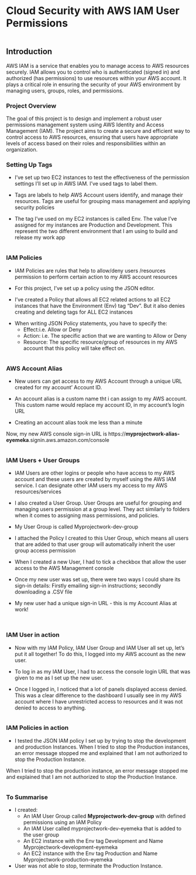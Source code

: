 # Cloud Security with AWS IAM User Permissions

<!-- wp:image {"id":29,"sizeSlug":"large","linkDestination":"none"} -->
<figure class="wp-block-image size-large"><img src="https://eyemekacybersecurityportfolio.wordpress.com/wp-content/uploads/2024/09/architecture.png?w=1024" alt="" class="wp-image-29" /></figure>
<!-- /wp:image -->

<!-- wp:heading -->
<h2 class="wp-block-heading">Introduction</h2>
<!-- /wp:heading -->

<!-- wp:paragraph -->
<p>AWS IAM is a service that enables you to manage access to AWS resources securely. IAM allows you to control who is authenticated (signed in) and authorized (has permissions) to use resources within your AWS account. It plays a critical role in ensuring the security of your AWS environment by managing users, groups, roles, and permissions.</p>
<!-- /wp:paragraph -->

<!-- wp:more -->
<!--more-->
<!-- /wp:more -->

<!-- wp:heading {"level":3} -->
<h3 class="wp-block-heading">Project Overview</h3>
<!-- /wp:heading -->

<!-- wp:paragraph -->
<p>The goal of this project is to design and implement a robust user permissions management system using AWS Identity and Access Management (IAM). The project aims to create a secure and efficient way to control access to AWS resources, ensuring that users have appropriate levels of access based on their roles and responsibilities within an organization.</p>
<!-- /wp:paragraph -->

<!-- wp:heading {"level":3} -->
<h3 class="wp-block-heading">Setting Up Tags</h3>
<!-- /wp:heading -->

<!-- wp:list -->
<ul class="wp-block-list"><!-- wp:list-item -->
<li>I’ve set up two EC2 instances to test the effectiveness of the permission settings I’ll set up in AWS IAM. I’ve used tags to label them.</li>
<!-- /wp:list-item --></ul>
<!-- /wp:list -->

<!-- wp:list -->
<ul class="wp-block-list"><!-- wp:list-item -->
<li>Tags are labels to help AWS Account users identify, and manage their resources. Tags are useful for grouping mass management and applying security policies</li>
<!-- /wp:list-item --></ul>
<!-- /wp:list -->

<!-- wp:list -->
<ul class="wp-block-list"><!-- wp:list-item -->
<li>The tag I’ve used on my EC2 instances is called Env. The value I’ve assigned for my instances are Production and Development. This represent the two different environment that I am using to build and release my work app</li>
<!-- /wp:list-item --></ul>
<!-- /wp:list -->

<!-- wp:image {"id":36,"sizeSlug":"large","linkDestination":"none"} -->
<figure class="wp-block-image size-large"><img src="https://eyemekacybersecurityportfolio.wordpress.com/wp-content/uploads/2024/09/screenshot-34.png?w=871" alt="" class="wp-image-36" /></figure>
<!-- /wp:image -->

<!-- wp:heading {"level":3} -->
<h3 class="wp-block-heading">IAM Policies</h3>
<!-- /wp:heading -->

<!-- wp:list -->
<ul class="wp-block-list"><!-- wp:list-item -->
<li>IAM Policies are rules that help to allow/deny users /resources permission to perform certain action to my AWS account resources</li>
<!-- /wp:list-item --></ul>
<!-- /wp:list -->

<!-- wp:list -->
<ul class="wp-block-list"><!-- wp:list-item -->
<li>For this project, I’ve set up a policy using the JSON editor.</li>
<!-- /wp:list-item --></ul>
<!-- /wp:list -->

<!-- wp:list -->
<ul class="wp-block-list"><!-- wp:list-item -->
<li>I’ve created a Policy that allows all EC2 related actions to all EC2 instances that have the Environment (Env) tag “Dev”. But it also denies creating and deleting tags for ALL EC2 instances</li>
<!-- /wp:list-item --></ul>
<!-- /wp:list -->

<!-- wp:list -->
<ul class="wp-block-list"><!-- wp:list-item -->
<li>When writing JSON Policy statements, you have to specify the:<!-- wp:list -->
<ul class="wp-block-list"><!-- wp:list-item -->
<li>Effect:i.e. Allow or Deny</li>
<!-- /wp:list-item -->

<!-- wp:list-item -->
<li>Action: i.e. The specific action that we are wanting to Allow or Deny</li>
<!-- /wp:list-item -->

<!-- wp:list-item -->
<li>Resource: The specific resource/group of resources in my AWS account that this policy will take effect on.</li>
<!-- /wp:list-item --></ul>
<!-- /wp:list --></li>
<!-- /wp:list-item --></ul>
<!-- /wp:list -->

<!-- wp:image {"id":38,"sizeSlug":"large","linkDestination":"none"} -->
<figure class="wp-block-image size-large"><img src="https://eyemekacybersecurityportfolio.wordpress.com/wp-content/uploads/2024/09/screenshot-36.png?w=1024" alt="" class="wp-image-38" /></figure>
<!-- /wp:image -->

<!-- wp:heading {"level":3} -->
<h3 class="wp-block-heading">AWS Account Alias</h3>
<!-- /wp:heading -->

<!-- wp:list -->
<ul class="wp-block-list"><!-- wp:list-item -->
<li>New users can get access to my AWS Account through a unique URL created for my account’ Account ID.</li>
<!-- /wp:list-item --></ul>
<!-- /wp:list -->

<!-- wp:list -->
<ul class="wp-block-list"><!-- wp:list-item -->
<li>An account alias is a custom name tht i can assign to my AWS account. This custom name would replace my account ID, in my account’s login URL</li>
<!-- /wp:list-item --></ul>
<!-- /wp:list -->

<!-- wp:list -->
<ul class="wp-block-list"><!-- wp:list-item -->
<li>Creating an account alias took me less than a minute</li>
<!-- /wp:list-item --></ul>
<!-- /wp:list -->

<!-- wp:paragraph -->
<p>Now, my new AWS console sign-in URL is<strong> </strong>https://<strong>myprojectwork-alias-eyemeka</strong>.signin.aws.amazon.com/console</p>
<!-- /wp:paragraph -->

<!-- wp:image {"id":40,"sizeSlug":"large","linkDestination":"none"} -->
<figure class="wp-block-image size-large"><img src="https://eyemekacybersecurityportfolio.wordpress.com/wp-content/uploads/2024/09/screenshot-37.png?w=1024" alt="" class="wp-image-40" /></figure>
<!-- /wp:image -->

<!-- wp:heading {"level":3} -->
<h3 class="wp-block-heading">IAM Users + User Groups</h3>
<!-- /wp:heading -->

<!-- wp:paragraph -->
<p><span class="OYPEnA font-feature-liga-off font-feature-clig-off font-feature-calt-off text-decoration-none text-strikethrough-none" style="color: rgb(0, 0, 0);font-weight: 600;font-style: normal"></span></p>
<!-- /wp:paragraph -->

<!-- wp:list -->
<ul class="wp-block-list"><!-- wp:list-item -->
<li>IAM Users are other logins or people who have access to my AWS account and these users are created by myself using the AWS IAM service. I can designate other IAM users my access to my AWS resources/services</li>
<!-- /wp:list-item --></ul>
<!-- /wp:list -->

<!-- wp:list -->
<ul class="wp-block-list"><!-- wp:list-item -->
<li>I also created a User Group. User Groups are useful for grouping and managing users permission at a group level. They act similarly to folders when it comes to assigning mass permissions, and policies.</li>
<!-- /wp:list-item --></ul>
<!-- /wp:list -->

<!-- wp:list -->
<ul class="wp-block-list"><!-- wp:list-item -->
<li>My User Group is called Myprojectwork-dev-group</li>
<!-- /wp:list-item --></ul>
<!-- /wp:list -->

<!-- wp:list -->
<ul class="wp-block-list"><!-- wp:list-item -->
<li>I attached the Policy I created to this User Group, which means all users that are added to that user group will automatically inherit the user group access permission</li>
<!-- /wp:list-item --></ul>
<!-- /wp:list -->

<!-- wp:list -->
<ul class="wp-block-list"><!-- wp:list-item -->
<li>When I created a new User, I had to tick a checkbox that allow the user access to the AWS Management console</li>
<!-- /wp:list-item --></ul>
<!-- /wp:list -->

<!-- wp:list -->
<ul class="wp-block-list"><!-- wp:list-item -->
<li>Once my new user was set up, there were two ways I could share its sign-in details: Firstly emailing sign-in instructions; secondly downloading a .CSV file</li>
<!-- /wp:list-item --></ul>
<!-- /wp:list -->

<!-- wp:list -->
<ul class="wp-block-list"><!-- wp:list-item -->
<li>My new user had a unique sign-in URL - this is my Account Alias at work!</li>
<!-- /wp:list-item --></ul>
<!-- /wp:list -->

<!-- wp:image {"id":44,"sizeSlug":"large","linkDestination":"none"} -->
<figure class="wp-block-image size-large"><img src="https://eyemekacybersecurityportfolio.wordpress.com/wp-content/uploads/2024/09/screenshot-38.png?w=1024" alt="" class="wp-image-44" /></figure>
<!-- /wp:image -->

<!-- wp:image {"id":46,"sizeSlug":"large","linkDestination":"none"} -->
<figure class="wp-block-image size-large"><img src="https://eyemekacybersecurityportfolio.wordpress.com/wp-content/uploads/2024/09/screenshot-39.png?w=1024" alt="" class="wp-image-46" /></figure>
<!-- /wp:image -->

<!-- wp:heading {"level":3} -->
<h3 class="wp-block-heading">IAM User in action</h3>
<!-- /wp:heading -->

<!-- wp:list -->
<ul class="wp-block-list"><!-- wp:list-item -->
<li>Now with my IAM Policy, IAM User Group and IAM User all set up, let’s put it all together! To do this, I logged into my AWS account as the new user.</li>
<!-- /wp:list-item --></ul>
<!-- /wp:list -->

<!-- wp:list -->
<ul class="wp-block-list"><!-- wp:list-item -->
<li>To log in as my IAM User, I had to access the console login URL that was given to me as I set up the new user.</li>
<!-- /wp:list-item --></ul>
<!-- /wp:list -->

<!-- wp:list -->
<ul class="wp-block-list"><!-- wp:list-item -->
<li>Once I logged in, I noticed that a lot of panels displayed access denied. This was a clear difference to the dashboard I usually see in my AWS account where I have unrestricted access to resources and it was not denied to access to anything.</li>
<!-- /wp:list-item --></ul>
<!-- /wp:list -->

<!-- wp:image {"id":51,"sizeSlug":"large","linkDestination":"none"} -->
<figure class="wp-block-image size-large"><img src="https://eyemekacybersecurityportfolio.wordpress.com/wp-content/uploads/2024/09/screenshot-40-1.png?w=1024" alt="" class="wp-image-51" /></figure>
<!-- /wp:image -->

<!-- wp:heading {"level":3} -->
<h3 class="wp-block-heading">IAM Policies in action</h3>
<!-- /wp:heading -->

<!-- wp:list -->
<ul class="wp-block-list"><!-- wp:list-item -->
<li>I tested the JSON IAM policy I set up by trying to stop the development and production Instances. When I tried to stop the Production instances, an error message stopped me and explained that I am not authorized to stop the Production Instance.</li>
<!-- /wp:list-item --></ul>
<!-- /wp:list -->

<!-- wp:paragraph -->
<p>When I tried to stop the production instance, an error message stopped me and explained that I am not authorized to stop the Production Instance.</p>
<!-- /wp:paragraph -->

<!-- wp:image {"id":53,"sizeSlug":"large","linkDestination":"none"} -->
<figure class="wp-block-image size-large"><img src="https://eyemekacybersecurityportfolio.wordpress.com/wp-content/uploads/2024/09/screenshot-41.png?w=1024" alt="" class="wp-image-53" /></figure>
<!-- /wp:image -->

<!-- wp:heading {"level":3} -->
<h3 class="wp-block-heading">To Summarise</h3>
<!-- /wp:heading -->

<!-- wp:list -->
<ul class="wp-block-list"><!-- wp:list-item -->
<li>I created:<!-- wp:list -->
<ul class="wp-block-list"><!-- wp:list-item -->
<li>An IAM User Group called <strong>Myprojectwork-dev-group</strong> with defined permissions using an IAM Policy</li>
<!-- /wp:list-item -->

<!-- wp:list-item -->
<li>An IAM User called myprojectwork-dev-eyemeka that is added to the user group</li>
<!-- /wp:list-item -->

<!-- wp:list-item -->
<li>An EC2 instance with the Env tag Development and Name Myprojectwork-development-eyemeka</li>
<!-- /wp:list-item -->

<!-- wp:list-item -->
<li>An EC2 instance with the Env tag Production and Name Myprojectwork-production-eyemeka</li>
<!-- /wp:list-item --></ul>
<!-- /wp:list --></li>
<!-- /wp:list-item -->

<!-- wp:list-item -->
<li>User was not able to stop, terminate the Production Instance.</li>
<!-- /wp:list-item --></ul>
<!-- /wp:list -->

<!-- wp:paragraph -->
<p></p>
<!-- /wp:paragraph -->

<!-- wp:paragraph -->
<p></p>
<!-- /wp:paragraph -->

<!-- wp:paragraph -->
<p></p>
<!-- /wp:paragraph -->
